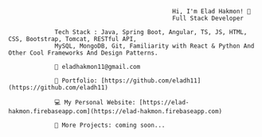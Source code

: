                                                   Hi, I'm Elad Hakmon! 👋
                                                  Full Stack Developer 

                 Tech Stack : Java, Spring Boot, Angular, TS, JS, HTML, CSS, Bootstrap, Tomcat, RESTful API,  
                 MySQL, MongoDB, Git, Familiarity with React & Python And Other Cool Frameworks And Design Patterns.
                                
                 📧 eladhakmon11@gmail.com
                                
                 🎨 Portfolio: [https://github.com/eladh11](https://github.com/eladh11)
                                
                 💻 My Personal Website: [https://elad-hakmon.firebaseapp.com](https://elad-hakmon.firebaseapp.com)
                 
                 💼 More Projects: coming soon...

